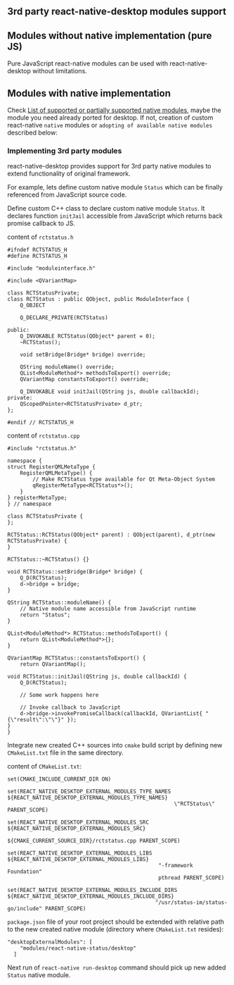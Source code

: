 ## 3rd party react-native-desktop modules support

## Modules without native implementation (pure JS)
Pure JavaScript react-native modules can be used with react-native-desktop without limitations.  

## Modules with native implementation

Check [List of supported or partially supported native modules](/SupportedNativeModulesList.md), maybe the module you need already ported for desktop. If not, creation of custom react-native `native` modules or `adopting of available native modules` described below:

### Implementing 3rd party modules
react-native-desktop provides support for 3rd party native modules to extend functionality of original framework.

For example, lets define custom native module `Status` which can be finally referenced from JavaScript source code.

Define custom C++ class to declare custom native module `Status`. It declares function `initJail` accessible from JavaScript which returns back promise callback to JS.

content of `rctstatus.h`
```
#ifndef RCTSTATUS_H
#define RCTSTATUS_H

#include "moduleinterface.h"

#include <QVariantMap>

class RCTStatusPrivate;
class RCTStatus : public QObject, public ModuleInterface {
    Q_OBJECT

    Q_DECLARE_PRIVATE(RCTStatus)

public:
    Q_INVOKABLE RCTStatus(QObject* parent = 0);
    ~RCTStatus();

    void setBridge(Bridge* bridge) override;

    QString moduleName() override;
    QList<ModuleMethod*> methodsToExport() override;
    QVariantMap constantsToExport() override;

    Q_INVOKABLE void initJail(QString js, double callbackId);
private:
    QScopedPointer<RCTStatusPrivate> d_ptr;
};

#endif // RCTSTATUS_H
```

content of `rctstatus.cpp`

```
#include "rctstatus.h"

namespace {
struct RegisterQMLMetaType {
    RegisterQMLMetaType() {
        // Make RCTStatus type available for Qt Meta-Object System
        qRegisterMetaType<RCTStatus*>();
    }
} registerMetaType;
} // namespace

class RCTStatusPrivate {
};

RCTStatus::RCTStatus(QObject* parent) : QObject(parent), d_ptr(new RCTStatusPrivate) {
}

RCTStatus::~RCTStatus() {}

void RCTStatus::setBridge(Bridge* bridge) {
    Q_D(RCTStatus);
    d->bridge = bridge;
}

QString RCTStatus::moduleName() {
    // Native module name accessible from JavaScript runtime
    return "Status";
}

QList<ModuleMethod*> RCTStatus::methodsToExport() {
    return QList<ModuleMethod*>{};
}

QVariantMap RCTStatus::constantsToExport() {
    return QVariantMap();

void RCTStatus::initJail(QString js, double callbackId) {
    Q_D(RCTStatus);

    // Some work happens here

    // Invoke callback to JavaScript
    d->bridge->invokePromiseCallback(callbackId, QVariantList{ "{\"result\":\"\"}" });
}
}
```

Integrate new created C++ sources into `cmake` build script by defining new `CMakeList.txt` file in the same directory.

content of `CMakeList.txt`:

```
set(CMAKE_INCLUDE_CURRENT_DIR ON)

set(REACT_NATIVE_DESKTOP_EXTERNAL_MODULES_TYPE_NAMES ${REACT_NATIVE_DESKTOP_EXTERNAL_MODULES_TYPE_NAMES}
                                                     \"RCTStatus\" PARENT_SCOPE)

set(REACT_NATIVE_DESKTOP_EXTERNAL_MODULES_SRC ${REACT_NATIVE_DESKTOP_EXTERNAL_MODULES_SRC}
                                              ${CMAKE_CURRENT_SOURCE_DIR}/rctstatus.cpp PARENT_SCOPE)

set(REACT_NATIVE_DESKTOP_EXTERNAL_MODULES_LIBS ${REACT_NATIVE_DESKTOP_EXTERNAL_MODULES_LIBS}
                                                "-framework Foundation"
                                                pthread PARENT_SCOPE)

set(REACT_NATIVE_DESKTOP_EXTERNAL_MODULES_INCLUDE_DIRS ${REACT_NATIVE_DESKTOP_EXTERNAL_MODULES_INCLUDE_DIRS}
                                               "/usr/status-im/status-go/include" PARENT_SCOPE)
```

`package.json` file of your root project should be extended with relative path to the new created native module (directory where `CMakeList.txt` resides):

```
"desktopExternalModules": [
    "modules/react-native-status/desktop"
  ]
```

Next run of `react-native run-desktop` command should pick up new added `Status` native module.
